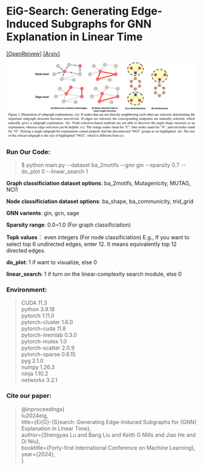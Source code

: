 # EiG-Search: Generating Edge-Induced Subgraphs for GNN Explanation in Linear Time 
[[OpenReivew]](https://openreview.net/forum?id=HO0g6cHVZx) [[Arxiv]]()

![image](docs/eig_figure1.png)

### Run Our Code:
> $ python main.py --dataset ba_2motifs --gnn gin --sparsity 0.7 --do_plot 0 --linear_search 1

**Graph classificiation dataset options**: ba_2motifs, Mutagenicity, MUTAG, NCI1

**Node classificiation dataset options**: ba_shape, ba_communicity, trid_grid

**GNN varients**: gin, gcn, sage

**Sparsity range**: 0.0~1.0 (For graph classificiation)

**Topk values**： even integers (For node classificiation) E.g., If you want to select top 6 undirected edges, enter 12. It means equivalently top 12 directed edges. 

**do_plot**: 1 if want to visualize, else 0

**linear_search**: 1 if turn on the linear-complexity search module, else 0

### Environment:
>CUDA                      11.3<br>
python                    3.9.18<br>
pytorch                   1.11.0          <br>
pytorch-cluster           1.6.0           <br>
pytorch-cuda              11.8            <br>
pytorch-memlab            0.3.0           <br>
pytorch-mutex             1.0             <br>
pytorch-scatter           2.0.9           <br>
pytorch-sparse            0.6.15          <br>
pyg                       2.1.0<br>
numpy                     1.26.3<br>
ninja                     1.10.2              <br>
networkx                  3.2.1<br>

### Cite our paper: 
>@inproceedings{<br>
lu2024eig,<br>
title={Ei{G}-{S}earch: Generating Edge-Induced Subgraphs for {GNN} Explanation in Linear Time},<br>
author={Shengyao Lu and Bang Liu and Keith G Mills and Jiao He and Di Niu}, <br>
booktitle={Forty-first International Conference on Machine Learning},<br>
year={2024},<br>
}
